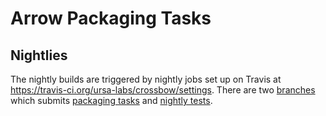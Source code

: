 <!--
Licensed to the Apache Software Foundation (ASF) under one
or more contributor license agreements.  See the NOTICE file
distributed with this work for additional information
regarding copyright ownership.  The ASF licenses this file
to you under the Apache License, Version 2.0 (the
"License"); you may not use this file except in compliance
with the License.  You may obtain a copy of the License at

http://www.apache.org/licenses/LICENSE-2.0

Unless required by applicable law or agreed to in writing, software
distributed under the License is distributed on an "AS IS" BASIS,
WITHOUT WARRANTIES OR CONDITIONS OF ANY KIND, either express or implied.
See the License for the specific language governing permissions and
limitations under the License.
-->

# Arrow Packaging Tasks

## Nightlies

The nightly builds are triggered by nightly jobs set up on Travis at
https://travis-ci.org/ursa-labs/crossbow/settings.
There are two [branches](https://github.com/ursa-labs/crossbow/branches/all?query=trigger)
which submits [packaging tasks](https://github.com/ursa-labs/crossbow/blob/trigger-nightly-tests/.travis.yml#L56)
and [nightly tests](https://github.com/ursa-labs/crossbow/blob/trigger-nightly-builds/.travis.yml).
